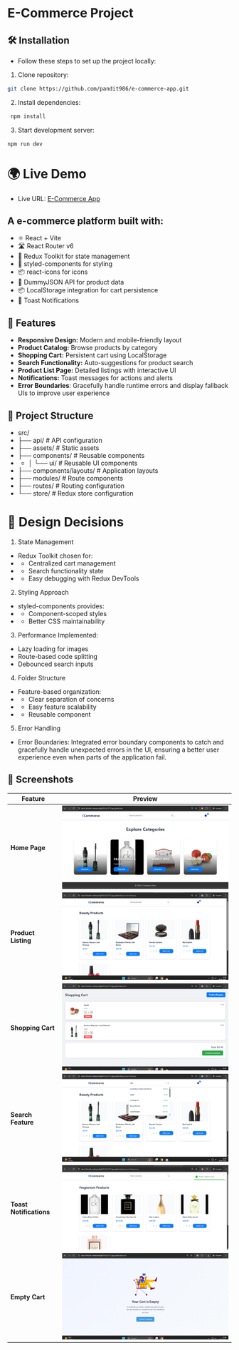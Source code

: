 # E-Commerce Project

## 🛠️ Installation
- Follow these steps to set up the project locally:

1. Clone repository:
```bash
git clone https://github.com/pandit986/e-commerce-app.git
```
2. Install dependencies:
```bash
 npm install
```
3. Start development server:
```bash
npm run dev
```

# 🌍 Live Demo
- Live URL: [E-Commerce App](https://e-commerce-app-teal-chi.vercel.app/)

## A e-commerce platform built with:
- ⚛️ React + Vite
- 🛣️ React Router v6
- 🧺 Redux Toolkit for state management
- 💅 styled-components for styling
- 📦 react-icons for icons
- 📡 DummyJSON API for product data
- 📦 LocalStorage integration for cart persistence
- 🔔 Toast Notifications

## 🚀 Features

- **Responsive Design:** Modern and mobile-friendly layout
- **Product Catalog:** Browse products by category
- **Shopping Cart:** Persistent cart using LocalStorage
- **Search Functionality:** Auto-suggestions for product search
- **Product List Page:** Detailed listings with interactive UI
- **Notifications:** Toast messages for actions and alerts
- **Error Boundaries**: Gracefully handle runtime errors and display fallback UIs to improve user experience

## 📁 Project Structure
- src/
- ├── api/                      # API configuration
- ├── assets/                   # Static assets
- ├── components/               # Reusable components
- - │   └── ui/                 # Reusable UI components
- ├── components/layouts/       # Application layouts
- ├── modules/                  # Route components
- ├── routes/                   # Routing configuration
- └── store/                    # Redux store configuration

# 🎨 Design Decisions
1. State Management
- Redux Toolkit chosen for:
- - Centralized cart management
- - Search functionality state
- - Easy debugging with Redux DevTools

2. Styling Approach
- styled-components provides:
- - Component-scoped styles
- - Better CSS maintainability

3. Performance Implemented:
- Lazy loading for images
- Route-based code splitting
- Debounced search inputs

4. Folder Structure
- Feature-based organization:
- - Clear separation of concerns
- - Easy feature scalability
- - Reusable component
 
5. Error Handling
- Error Boundaries: Integrated error boundary components to catch and gracefully handle unexpected errors in the UI, ensuring a better user experience even when parts of the application fail.


## 📸 Screenshots

| Feature | Preview |
|---------|---------|
| **Home Page** | ![Home Page](./screenshots/HomePage.png) |
| **Product Listing** | ![Product Listing](./screenshots//ProductListing.png) |
| **Shopping Cart** | ![Cart Page](./screenshots/Cart%20Page.png) |
| **Search Feature** | ![Search Suggestions](./screenshots/SearchSuggestions.png) |
| **Toast Notifications** | ![Toast Notifications](./screenshots/ToastNotifications.png) |
| **Empty Cart** | ![Empty Cart](./screenshots/EmptyCart.png) |